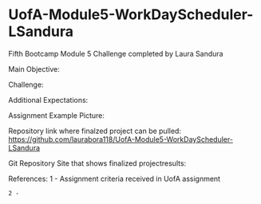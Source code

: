# UofA-Module5-WorkDayScheduler-LSandura
Fifth Bootcamp Module 5 Challenge completed by Laura Sandura

Main Objective: 


Challenge: 


Additional Expectations:
    
    

Assignment Example Picture:
    
Repository link where finalzed project can be pulled:
    https://github.com/laurabora118/UofA-Module5-WorkDayScheduler-LSandura

Git Repository Site that shows finalized projectresults:

    
References:
    1 - Assignment criteria received in UofA assignment 

    2 -

